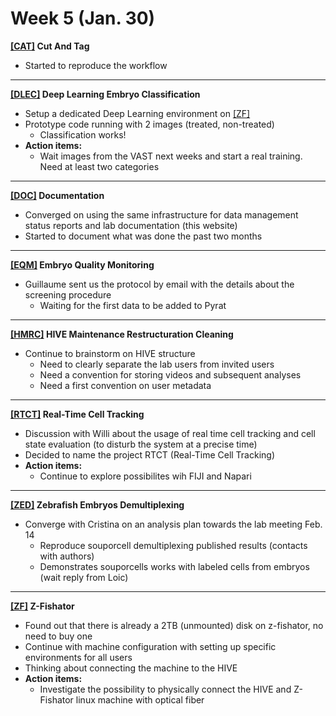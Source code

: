 # Week 5 (Jan. 30)

**[[CAT]](CAT_project) Cut And Tag**
   * Started to reproduce the workflow

--------------

**[[DLEC]](DLEC_project) Deep Learning Embryo Classification**
  * Setup a dedicated Deep Learning environment on [[ZF]](ZF_project)
  * Prototype code running with 2 images (treated, non-treated)
    * Classification works!
  * **Action items:**
    * Wait images from the VAST next weeks and start a real training. Need at least two categories

--------------

**[[DOC]](DOC_project) Documentation**
  * Converged on using the same infrastructure for data management status reports and lab documentation (this website)
  * Started to document what was done the past two months

--------------

**[[EQM]](EQM_project) Embryo Quality Monitoring** 
   * Guillaume sent us the protocol by email with the details about the screening procedure
      * Waiting for the first data to be added to Pyrat

--------------

**[[HMRC]](HMRC_project) HIVE Maintenance Restructuration Cleaning**
  * Continue to brainstorm on HIVE structure
      * Need to clearly separate the lab users from invited users
      * Need a convention for storing videos and subsequent analyses
      * Need a first convention on user metadata

--------------

**[[RTCT]](RTCT_project) Real-Time Cell Tracking**
   * Discussion with Willi about the usage of real time cell tracking and cell state evaluation (to disturb the system at a precise time)
   * Decided to name the project RTCT (Real-Time Cell Tracking)
* **Action items:**
   * Continue to explore possibilites wih FIJI and Napari


--------------

**[[ZED]](ZED_project) Zebrafish Embryos Demultiplexing**
  * Converge with Cristina on an analysis plan towards the lab meeting Feb. 14
    * Reproduce souporcell demultiplexing published results (contacts with authors)
    * Demonstrates souporcells works with labeled cells from embryos (wait reply from Loic)

--------------

**[[ZF]](ZF_project) Z-Fishator**
   * Found out that there is already a 2TB (unmounted) disk on z-fishator, no need to buy one
   * Continue with machine configuration with setting up specific environments for all users
   * Thinking about connecting the machine to the HIVE
* **Action items:**
   * Investigate the possibility to physically connect the HIVE and Z-Fishator linux machine with optical fiber



